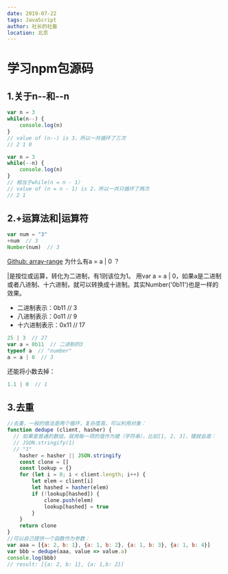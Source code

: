 ```yaml
---
date: 2019-07-22
tags: JavaScript
author: 社长的社畜
location: 北京
---
```


# 学习npm包源码

## 1.关于n--和--n
```js
var n = 3
while(n--) {
	console.log(n) 
}
// value of (n--) is 3，所以一共循环了三次
// 2 1 0

var n = 3
while(--n) {
	console.log(n)
}
// 相当于while(n = n - 1）
// value of (n = n - 1) is 2，所以一共只循环了两次
// 2 1
```

## 2.+运算法和|运算符
```js
var num = "3"
+num  // 3
Number(num)  // 3
```
[Github: array-range](https://github.com/mattdesl/array-range/blob/master/index.js)
为什么有a = a | 0 ？

|是按位或运算，转化为二进制，有1则该位为1。
用var a = a | 0，如果a是二进制或者八进制、十六进制，就可以转换成十进制。其实Number('0b11')也是一样的效果。
* 二进制表示：0b11  // 3
* 八进制表示：0o11  // 9
* 十六进制表示：0x11  // 17
```js
25 | 3  // 27
var a = 0b11  // 二进制的3
typeof a  // "number"
a = a | 0  // 3
```
还能将小数去掉：
```js
1.1 | 0  // 1
```


## 3.去重
```js
//去重，一般的做法是两个循环，复杂度高，可以利用对象：
function dedupe (client, hasher) {
  // 如果是普通的数组，就用每一项的值作为键（字符串），比如[1, 2, 3]，键就会是：
  // JSON.stringify(1)
  // "1"
    hasher = hasher || JSON.stringify
    const clone = []
    const lookup = {}
    for (let i = 0; i < client.length; i++) {
        let elem = client[i]
        let hashed = hasher(elem)
        if (!lookup[hashed]) {
            clone.push(elem)
            lookup[hashed] = true
        }
    }
    return clone
}
//可以自己提供一个函数作为参数：
var aaa = [{a: 2, b: 1}, {a: 1, b: 2}, {a: 1, b: 3}, {a: 1, b: 4}]
var bbb = dedupe(aaa, value => value.a)
console.log(bbb)
// result: [{a: 2, b: 1}, {a: 1,b: 2}]
```